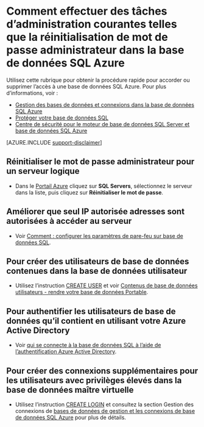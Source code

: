 <properties
    pageTitle="Comment effectuer des tâches d’administration, par exemple, réinitialiser votre mot de passe administrateur | Microsoft Azure"
    description="Décrit comment effectuer des tâches administratives dans la base de données SQL. Par exemple, la réinitialisation de mot de passe administrateur, octroi et suppression de l’accès."
    services="sql-database"
    documentationCenter=""
    authors="v-shysun"
    manager="felixwu"
    editor=""
    keywords="Réinitialiser le mot de passe administrateur"/>

<tags
    ms.service="sql-database"
    ms.workload="data-management"
    ms.tgt_pltfrm="na"
    ms.devlang="na"
    ms.topic="article"
    ms.date="09/13/2016"
    ms.author="v-shysun"/>

# <a name="how-to-perform-common-administrative-tasks-such-as-resetting-admin-password-in-azure-sql-database"></a>Comment effectuer des tâches d’administration courantes telles que la réinitialisation de mot de passe administrateur dans la base de données SQL Azure
Utilisez cette rubrique pour obtenir la procédure rapide pour accorder ou supprimer l’accès à une base de données SQL Azure. Pour plus d’informations, voir :

- [Gestion des bases de données et connexions dans la base de données SQL Azure](sql-database-manage-logins.md)
- [Protéger votre base de données SQL](sql-database-security.md)
- [Centre de sécurité pour le moteur de base de données SQL Server et base de données SQL Azure](https://msdn.microsoft.com/library/bb510589)


[AZURE.INCLUDE [support-disclaimer](../../includes/support-disclaimer.md)]

## <a name="to-reset-admin-password-for-a-logical-server"></a>Réinitialiser le mot de passe administrateur pour un serveur logique

- Dans le [Portail Azure](https://portal.azure.com) cliquez sur **SQL Servers**, sélectionnez le serveur dans la liste, puis cliquez sur **Réinitialiser le mot de passe**.

## <a name="to-help-make-sure-only-authorized-ip-addresses-are-allowed-to-access-the-server"></a>Améliorer que seul IP autorisée adresses sont autorisées à accéder au serveur
- Voir [Comment : configurer les paramètres de pare-feu sur base de données SQL](sql-database-configure-firewall-settings.md).

## <a name="to-create-contained-database-users-in-the-user-database"></a>Pour créer des utilisateurs de base de données contenues dans la base de données utilisateur
- Utilisez l’instruction [CREATE USER](https://msdn.microsoft.com/library/ms173463.aspx) et voir [Contenus de base de données utilisateurs - rendre votre base de données Portable](https://msdn.microsoft.com/library/ff929188.aspx).

## <a name="to-authenticate-contained-database-users-by-using-your-azure-active-directory"></a>Pour authentifier les utilisateurs de base de données qu’il contient en utilisant votre Azure Active Directory
- Voir [qui se connecte à la base de données SQL à l’aide de l’authentification Azure Active Directory](sql-database-aad-authentication.md).

## <a name="to-create-additional-logins-for-high-privileged-users-in-the-virtual-master-database"></a>Pour créer des connexions supplémentaires pour les utilisateurs avec privilèges élevés dans la base de données maître virtuelle
- Utilisez l’instruction [CREATE LOGIN](https://msdn.microsoft.com/library/ms189751.aspx) et consultez la section Gestion des connexions de [bases de données de gestion et les connexions de base de données SQL Azure](sql-database-manage-logins.md) pour plus de détails.
